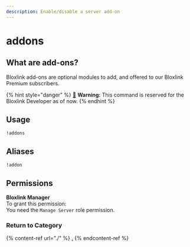 ```yaml
---
description: Enable/disable a server add-on
---
```


# addons

## What are add-ons?

Bloxlink add-ons are optional modules to add, and offered to our Bloxlink Premium subscribers.

{% hint style="danger" %}
[🚨](https://emojipedia.org/police-car-light/) **Warning:** This command is reserved for the Bloxlink Developer as of now.
{% endhint %}

## Usage

```
!addons
```

## Aliases

```
!addon
```

## Permissions

**Bloxlink Manager**\
To grant this permission:\
You need the `Manage Server` role permission.

### Return to Category

{% content-ref url="./" %}
[.](./)
{% endcontent-ref %}
